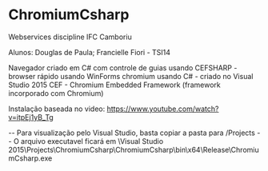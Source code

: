 # ChromiumCsharp
Webservices discipline IFC Camboriu

Alunos: Douglas de Paula; Francielle Fiori - TSI14

Navegador criado em C# com controle de guias usando CEFSHARP - browser rápido usando WinForms
chromium usando C# - criado no Visual Studio 2015
CEF - Chromium Embedded Framework (framework incorporado com Chromium)

Instalação baseada no video: https://www.youtube.com/watch?v=itpEj1yB_Tg

-- Para visualização pelo Visual Studio, basta copiar a pasta para /Projects
-- O arquivo executavel ficará em \Visual Studio 2015\Projects\ChromiumCsharp\ChromiumCsharp\bin\x64\Release\ChromiumCsharp.exe
